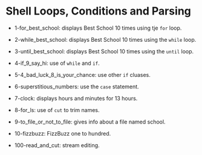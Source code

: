 # Shell Loops, Conditions and Parsing

* 1-for_best_school: displays Best School 10 times using tje `for` loop.

* 2-while_best_school: displays Best School 10 times using the `while` loop.

* 3-until_best_school: displays Best School 10 times using the `until` loop.

* 4-if_9_say_hi: use of `while` and `if`.

* 5-4_bad_luck_8_is_your_chance: use other `if` cluases.

* 6-superstitious_numbers: use the `case` statement.

* 7-clock: displays hours and minutes for 13 hours.

* 8-for_ls: use of `cut` to trim names.

* 9-to_file_or_not_to_file: gives info about a file named school.

* 10-fizzbuzz: FizzBuzz one to hundred.

* 100-read_and_cut: stream editing.


